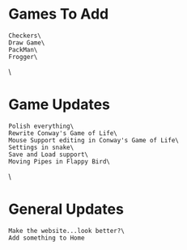 # Games To Add
	Checkers\
	Draw Game\
	PackMan\
	Frogger\
\
# Game Updates
	Polish everything\
	Rewrite Conway's Game of Life\
	Mouse Support editing in Conway's Game of Life\
	Settings in snake\
	Save and Load support\
	Moving Pipes in Flappy Bird\
\
# General Updates
	Make the website...look better?\
	Add something to Home